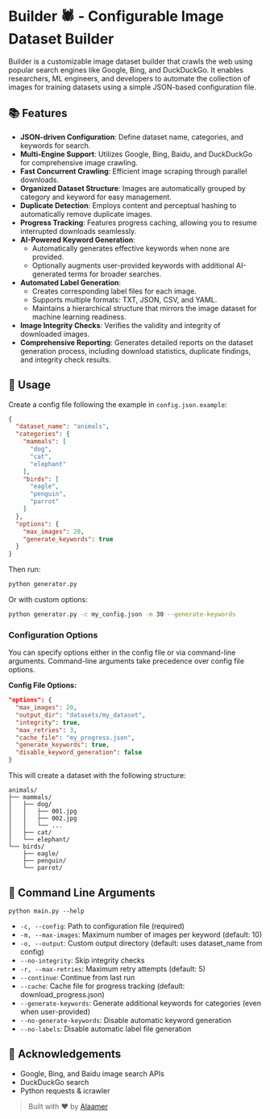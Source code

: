 # Builder 🕷️ - Configurable Image Dataset Builder

Builder is a customizable image dataset builder that crawls the web using popular search engines like Google, Bing, and DuckDuckGo. It enables researchers, ML engineers, and developers to automate the collection of images for training datasets using a simple JSON-based configuration file.

## 📚 Features

* **JSON-driven Configuration**: Define dataset name, categories, and keywords for search.
* **Multi-Engine Support**: Utilizes Google, Bing, Baidu, and DuckDuckGo for comprehensive image crawling.
* **Fast Concurrent Crawling**: Efficient image scraping through parallel downloads.
* **Organized Dataset Structure**: Images are automatically grouped by category and keyword for easy management.
* **Duplicate Detection**: Employs content and perceptual hashing to automatically remove duplicate images.
* **Progress Tracking**: Features progress caching, allowing you to resume interrupted downloads seamlessly.
* **AI-Powered Keyword Generation**:
  * Automatically generates effective keywords when none are provided.
  * Optionally augments user-provided keywords with additional AI-generated terms for broader searches.
* **Automated Label Generation**:
  * Creates corresponding label files for each image.
  * Supports multiple formats: TXT, JSON, CSV, and YAML.
  * Maintains a hierarchical structure that mirrors the image dataset for machine learning readiness.
* **Image Integrity Checks**: Verifies the validity and integrity of downloaded images.
* **Comprehensive Reporting**: Generates detailed reports on the dataset generation process, including download statistics, duplicate findings, and integrity check results.

## 🔧 Usage

Create a config file following the example in `config.json.example`:

```json
{
  "dataset_name": "animals",
  "categories": {
    "mammals": [
      "dog",
      "cat",
      "elephant"
    ],
    "birds": [
      "eagle",
      "penguin",
      "parrot"
    ]
  },
  "options": {
    "max_images": 20,
    "generate_keywords": true
  }
}
```

Then run:

```bash
python generator.py
```

Or with custom options:

```bash
python generator.py -c my_config.json -m 30 --generate-keywords
```

### Configuration Options

You can specify options either in the config file or via command-line arguments. Command-line arguments take precedence over config file options.

**Config File Options:**

```json
"options": {
  "max_images": 20,
  "output_dir": "datasets/my_dataset",
  "integrity": true,
  "max_retries": 3,
  "cache_file": "my_progress.json",
  "generate_keywords": true,
  "disable_keyword_generation": false
}
```

This will create a dataset with the following structure:

```
animals/
├── mammals/
│   ├── dog/
│   │   ├── 001.jpg
│   │   ├── 002.jpg
│   │   └── ...
│   ├── cat/
│   └── elephant/
└── birds/
    ├── eagle/
    ├── penguin/
    └── parrot/
```

## 🚀 Command Line Arguments

```
python main.py --help
```

- `-c, --config`: Path to configuration file (required)
- `-m, --max-images`: Maximum number of images per keyword (default: 10)
- `-o, --output`: Custom output directory (default: uses dataset_name from config)
- `--no-integrity`: Skip integrity checks
- `-r, --max-retries`: Maximum retry attempts (default: 5)
- `--continue`: Continue from last run
- `--cache`: Cache file for progress tracking (default: download_progress.json)
- `--generate-keywords`: Generate additional keywords for categories (even when user-provided)
- `--no-generate-keywords`: Disable automatic keyword generation
- `--no-labels`: Disable automatic label file generation

## 🌟 Acknowledgements

* Google, Bing, and Baidu image search APIs
* DuckDuckGo search
* Python requests & icrawler

> Built with ❤️ by [Alaamer](https://github.com/alaamer12)
